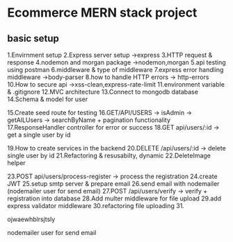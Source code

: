 # Ecommerce MERN stack project
## basic setup
<!-- 1st commit -->
1.Envirnment setup
2.Express server setup ->express
3.HTTP request & response
4.nodemon and morgan package ->nodemon,morgan
5.api testing using postman
6.middleware &  type of middleware
7.express error handling middleware ->body-parser
8.how to handle HTTP errors -> http-errors
10.How to secure api ->xss-clean,express-rate-limit
11.environment variable & .gitignore
12.MVC architecture
13.Connect to mongodb database
14.Schema & model for user
<!-- 2nd commit -->
<!-- seed main reason hocche sob reset kore newa -->
15.Create seed route for testing 
16.GET/API/USERS -> isAdmin -> getAlLUsers -> searchByName + pagination functionality
17.ResponseHandler controller for error or success
18.GET api/users/:id -> get a single user by id
<!-- 3rd Commit -->
19.How to create services in the backend
20.DELETE /api/users/:id -> delete single user by id
21.Refactoring & resusabilty, dynamic
22.DeleteImage helper
<!-- post branch -->
23.POST api/users/process-register -> process the registration
24.create JWT
25.setup smtp server & prepare email
26.send email with nodemailer (nodemailer user for send email)
27.POST /api/users/verify -> verify + registration into database
28.Add multer middleware for file upload
29.add express validator middleware
30.refactoring file uploading
31.


ojwaewhblrsjtsly

nodemailer user for send email





